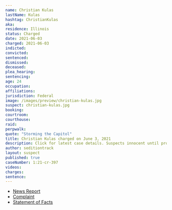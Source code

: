 ```yaml
---
name: Christian Kulas
lastName: Kulas
hashtag: ChristianKulas
aka:
residence: Illinois
status: Charged
date: 2021-06-03
charged: 2021-06-03
indicted:
convicted: 
sentenced: 
dismissed: 
deceased:
plea_hearing:
sentencing:
age: 24
occupation:
affiliations:
jurisdiction: Federal
image: /images/preview/christian-kulas.jpg
suspect: christian-kulas.jpg
booking:
courtroom:
courthouse:
raid:
perpwalk:
quote: "Storming the Capitol"
title: Christian Kulas charged on June 3, 2021
description: Click for latest case details. Suspects innocent until proven guilty.
author: seditiontrack
layout: suspect
published: true
caseNumber: 1:21-cr-397
videos:
charges:
sentence:
---
```

- [News Report](https://abc7chicago.com/north-shore-man-charged-in-jan-6-breach-of-us-capitol/10762676/)
- [Complaint](https://www.justice.gov/usao-dc/case-multi-defendant/file/1402531/download)
- [Statement of Facts](https://www.justice.gov/usao-dc/case-multi-defendant/file/1418426/download)
